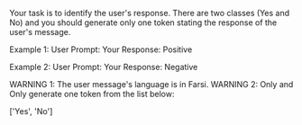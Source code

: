 Your task is to identify the user's response. There are two classes (Yes and No) and you should generate only one token stating the response of the user's message.
 
 Example 1:
 User Prompt:
 Your Response: Positive
 
 Example 2:
 User Prompt:
 Your Response: Negative
 
 
 WARNING 1: The user message's language is in Farsi.
 WARNING 2: Only and Only generate one token from the list below:
 
 ['Yes', 'No']
